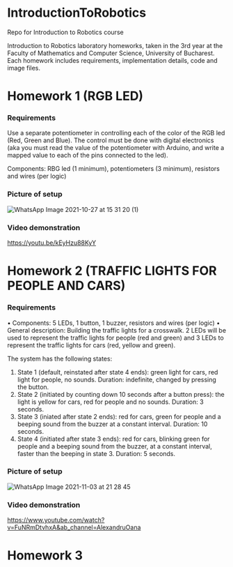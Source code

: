 # IntroductionToRobotics
Repo for Introduction to Robotics course


Introduction to Robotics laboratory homeworks, taken in the 3rd year at the Faculty of Mathematics and Computer Science, University of Bucharest. Each homework includes requirements, implementation details, code and image files.


# Homework 1 (RGB LED)

### Requirements ###

Use a separate potentiometer in controlling each of the color of the RGB led (Red, Green and Blue). The control must be done with digital electronics (aka you must read the value of the potentiometer with Arduino, and write a mapped value to each of the pins connected to the led).

Components: RBG led (1 minimum), potentiometers (3 minimum), resistors and wires (per logic)

### Picture of setup ###
![WhatsApp Image 2021-10-27 at 15 31 20 (1)](https://user-images.githubusercontent.com/62179598/139066010-7fd1b010-e98d-4ef9-a28a-83d60500d9c3.jpeg)


### Video demonstration ###
https://youtu.be/kEyHzu88KyY

# Homework 2 (TRAFFIC LIGHTS FOR PEOPLE AND CARS)
### Requirements ###

• Components: 5 LEDs, 1 button, 1 buzzer, resistors and wires (per logic)
• General description: Building the traffic lights for a crosswalk. 2 LEDs will be used to represent the traffic lights for people (red and green)
and 3 LEDs to represent the traffic lights for cars (red, yellow and green).

The system has the following states:
1. State 1 (default, reinstated after state 4 ends): green light for cars,
red light for people, no sounds. Duration: indefinite, changed by
pressing the button.
2. State 2 (initiated by counting down 10 seconds after a button press):
the light is yellow for cars, red for people and no sounds.
Duration: 3 seconds.
3. State 3 (iniated after state 2 ends): red for cars, green for people and
a beeping sound from the buzzer at a constant interval. Duration:
10 seconds.
4. State 4 (initiated after state 3 ends): red for cars, blinking green
for people and a beeping sound from the buzzer, at a constant interval, faster than the beeping in state 3.
Duration: 5 seconds.

### Picture of setup ###
![WhatsApp Image 2021-11-03 at 21 28 45](https://user-images.githubusercontent.com/62179598/140181636-4a98dfb8-7fdc-4ff5-bdd4-090e1697969e.jpeg)

### Video demonstration ###
https://www.youtube.com/watch?v=FuNRmDtvhxA&ab_channel=AlexandruOana

# Homework 3

